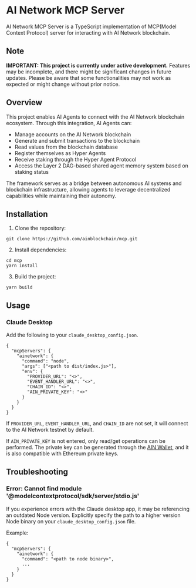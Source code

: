 # AI Network MCP Server
AI Network MCP Server is a TypeScript implementation of MCP(Model Context Protocol) server for interacting with AI Network blockchain.

## Note
**IMPORTANT: This project is currently under active development.**
Features may be incomplete, and there might be significant changes in future updates.
Please be aware that some functionalities may not work as expected or might change without prior notice.

## Overview
This project enables AI Agents to connect with the AI Network blockchain ecosystem. Through this integration, AI Agents can:

- Manage accounts on the AI Network blockchain
- Generate and submit transactions to the blockchain
- Read values from the blockchain database
- Register themselves as Hyper Agents
- Receive staking through the Hyper Agent Protocol
- Access the Layer 2 DAG-based shared agent memory system based on staking status

The framework serves as a bridge between autonomous AI systems and blockchain infrastructure, allowing agents to leverage decentralized capabilities while maintaining their autonomy.

## Installation
1. Clone the repository:
```
git clone https://github.com/ainblockchain/mcp.git
```
2. Install dependencies:
```
cd mcp
yarn install
```
3. Build the project:
```
yarn build
```

## Usage
### Claude Desktop
Add the following to your `claude_desktop_config.json`.
```
{
  "mcpServers": {
    "ainetwork": {
      "command": "node",
      "args": ["<path to dist/index.js>"],
      "env": {
        "PROVIDER_URL": "<>",
        "EVENT_HANDLER_URL": "<>",
        "CHAIN_ID": "<>",
        "AIN_PRIVATE_KEY": "<>"
      }
    }
  }
}
```
If `PROVIDER_URL`, `EVENT_HANDLER_URL`, and `CHAIN_ID` are not set, it will connect to the AI Network testnet by default.

If `AIN_PRIVATE_KEY` is not entered, only read/get operations can be performed.
The private key can be generated through the [AIN Wallet](https://chromewebstore.google.com/detail/ain-wallet/hbdheoebpgogdkagfojahleegjfkhkpl), and it is also compatible with Ethereum private keys.

## Troubleshooting
### Error: Cannot find module '@modelcontextprotocol/sdk/server/stdio.js'
If you experience errors with the Claude desktop app, it may be referencing an outdated Node version.
Explicitly specify the path to a higher version Node binary on your `claude_desktop_config.json` file.

Example:
```
{
  "mcpServers": {
    "ainetwork": {
      "command": "<path to node binary>",
      ...
    }
  }
}
```